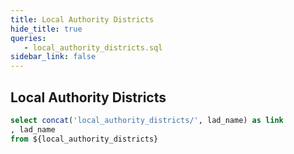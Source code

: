 ```yaml
---
title: Local Authority Districts
hide_title: true
queries:
   - local_authority_districts.sql
sidebar_link: false
---
```


## Local Authority Districts

```sql lad_links
select concat('local_authority_districts/', lad_name) as link
, lad_name
from ${local_authority_districts}
```

<DataTable data={lad_links} link=link search=true showLinkCol=false />
